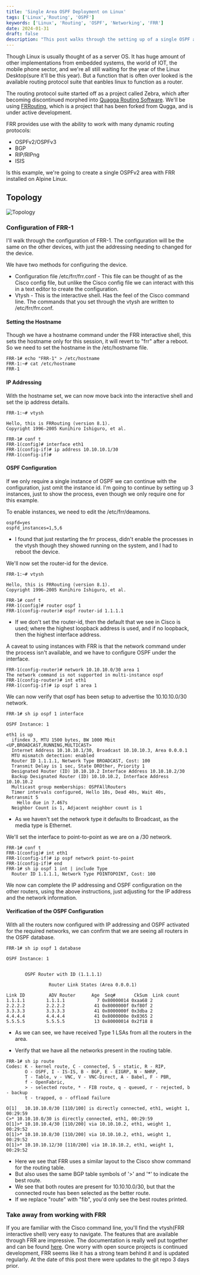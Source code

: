 ```yaml
---
title: 'Single Area OSPF Deployment on Linux'
tags: ['Linux','Routing', 'OSPF']
keywords: ['Linux', 'Routing', 'OSPF', 'Networking', 'FRR']
date: 2024-01-31
draft: false
description: "This post walks through the setting up of a single OSPF area on Linux"
---
```


Though Linux is usually thought of as a server OS. It has huge amount of other implementations from embedded systems, the world of IOT, the mobile phone sector, and we're all still waiting for the year of the Linux Desktop(sure it'll be this year). But a function that is often over looked is the available routing protocol suite that eanbles linux to function as a router.

The routing protocol suite started off as a project called Zebra, which after becoming discontinued morphed into [Quagga Routing Software](https://github.com/Quagga). We'll be using [FRRouting](https://frrouting.org/), which is a project that has been forked from Qugga, and is under active development.

FRR provides use with the ability to work with many dynamic routing protocols:
  - OSPFv2/OSPFv3
  - BGP
  - RIP/RIPng
  - ISIS
  
Is this example, we're going to create a single OSPFv2 area with FRR installed on Alpine Linux.


## Topology ##

![Topology](topology.png)

### Configuration of FRR-1 ###

I'll walk through the configuration of FRR-1. The configuration will be the same on the other devices, with just the addressing needing to changed for the device.

We have two methods for configuring the device. 
- Configuration file /etc/frr/frr.conf - This file can be thought of as the Cisco config file, but unlike the Cisco config file we can interact with this in a text editor to create the configuration.
- Vtysh - This is the interactive shell. Has the feel of the Cisco command line. The commands that you set through the vtysh are written to /etc/frr/frr.conf.


#### Setting the Hostname ####
Though we have a hostname command under the FRR interactive shell, this sets the hostname only for this session, it will revert to "frr" after a reboot. So we need to set the hostname in the /etc/hostname file.

```
FRR-1# echo "FRR-1" > /etc/hostname
FRR-1:~# cat /etc/hostname 
FRR-1
```

#### IP Addressing ####
With the hostname set, we can now move back into the interactive shell and set the ip address details.
```
FRR-1:~# vtysh

Hello, this is FRRouting (version 8.1).
Copyright 1996-2005 Kunihiro Ishiguro, et al.

FRR-1# conf t
FRR-1(config)# interface eth1
FRR-1(config-if)# ip address 10.10.10.1/30
FRR-1(config-if)# 
```


#### OSPF Configuration ####
If we only require a single instance of OSPF we can continue with the configuration, just omit the instance id. I'm going to continue by setting up 3 instances, just to show the process, even though we only require one for this example. 

To enable instances, we need to edit the /etc/frr/deamons.
```
ospfd=yes
ospfd_instances=1,5,6
```
- I found that just restarting the frr process, didn't enable the processes in the vtysh though they showed running on the system, and I had to reboot the device.

We'll now set the router-id for the device.
```
FRR-1:~# vtysh 

Hello, this is FRRouting (version 8.1).
Copyright 1996-2005 Kunihiro Ishiguro, et al.

FRR-1# conf t
FRR-1(config)# router ospf 1
FRR-1(config-router)# ospf router-id 1.1.1.1
```
- If we don't set the router-id, then the default that we see in Cisco is used; where the highest loopback address is used, and if no loopback, then the highest interface address.

A caveat to using instances with FRR is that the network command under the process isn't available, and we have to configure OSPF under the interface.
```
FRR-1(config-router)# network 10.10.10.0/30 area 1
The network command is not supported in multi-instance ospf
FRR-1(config-router)# int eth1
FRR-1(config-if)# ip ospf 1 area 1
```

We can now verify that ospf has been setup to advertise the 10.10.10.0/30 network.
```
FRR-1# sh ip ospf 1 interface

OSPF Instance: 1

eth1 is up
  ifindex 3, MTU 1500 bytes, BW 1000 Mbit <UP,BROADCAST,RUNNING,MULTICAST>
  Internet Address 10.10.10.1/30, Broadcast 10.10.10.3, Area 0.0.0.1
  MTU mismatch detection: enabled
  Router ID 1.1.1.1, Network Type BROADCAST, Cost: 100
  Transmit Delay is 1 sec, State DROther, Priority 1
  Designated Router (ID) 10.10.10.2 Interface Address 10.10.10.2/30
  Backup Designated Router (ID) 10.10.10.2, Interface Address 10.10.10.2
  Multicast group memberships: OSPFAllRouters
  Timer intervals configured, Hello 10s, Dead 40s, Wait 40s, Retransmit 5
    Hello due in 7.467s
  Neighbor Count is 1, Adjacent neighbor count is 1

```
- As we haven't set the network type it defaults to Broadcast, as the media type is Ethernet. 

We'll set the interface to point-to-point as we are on a /30 network.
```
FRR-1# conf t
FRR-1(config)# int eth1
FRR-1(config-if)# ip ospf network point-to-point 
FRR-1(config-if)# end
FRR-1# sh ip ospf 1 int | include Type
  Router ID 1.1.1.1, Network Type POINTOPOINT, Cost: 100

```

We now can complete the IP addressing and OSPF configuration on the other routers, using the above instructions, just adjusting for the IP address and the network information.

#### Verification of the OSPF Configuration ####

With all the routers now configured with IP addressing and OSPF activated for the required networks, we can confirm that we are seeing all routers in the OSPF database.
```
FRR-1# sh ip ospf 1 database 

OSPF Instance: 1


       OSPF Router with ID (1.1.1.1)

                Router Link States (Area 0.0.0.1)

Link ID         ADV Router      Age  Seq#       CkSum  Link count
1.1.1.1        1.1.1.1            7 0x80000014 0xaa68 2
2.2.2.2        2.2.2.2           41 0x8000000f 0xf80f 2
3.3.3.3        3.3.3.3           41 0x8000000f 0x3dba 2
4.4.4.4        4.4.4.4           41 0x8000000e 0x8365 2
5.5.5.5        5.5.5.5           13 0x80000014 0x2f18 8

```
- As we can see, we have received Type 1 LSAs from all the routers in the area.

- Verify that we have all the networks present in the routing table.
```
FRR-1# sh ip route
Codes: K - kernel route, C - connected, S - static, R - RIP,
       O - OSPF, I - IS-IS, B - BGP, E - EIGRP, N - NHRP,
       T - Table, v - VNC, V - VNC-Direct, A - Babel, F - PBR,
       f - OpenFabric,
       > - selected route, * - FIB route, q - queued, r - rejected, b - backup
       t - trapped, o - offload failure

O[1]   10.10.10.0/30 [110/100] is directly connected, eth1, weight 1, 00:29:59
C>* 10.10.10.0/30 is directly connected, eth1, 00:29:59
O[1]>* 10.10.10.4/30 [110/200] via 10.10.10.2, eth1, weight 1, 00:29:52
O[1]>* 10.10.10.8/30 [110/200] via 10.10.10.2, eth1, weight 1, 00:29:52
O[1]>* 10.10.10.12/30 [110/200] via 10.10.10.2, eth1, weight 1, 00:29:52

```
- Here we see that FRR uses a similar layout to the Cisco show command for the routing table. 
- But also uses the same BGP table symbols of '>' and '*' to indicate the best route. 
- We see that both routes are present for 10.10.10.0/30, but that the connected route has been selected as the better route.
- If we replace "route" with "fib", you'd only see the best routes printed.

### Take away from working with FRR ###

If you are familiar with the Cisco command line, you'll find the vtysh(FRR interactive shell) very easy to navigate. The features that are available through FRR are impressive. The documentation is really well put together and can be found [here](https://docs.frrouting.org/en/latest/index.html). One worry with open source projects is continued development, FRR seems like it has a strong team behind it and is updated regularly. At the date of this post there were updates to the git repo 3 days prior.




